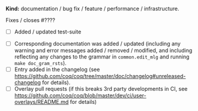 <!-- Thank you for your contribution.
     Make sure you read the contributing guide and fill this template. -->


<!-- Keep what applies -->
**Kind:** documentation / bug fix / feature / performance / infrastructure.


<!-- If this is a bug fix, make sure the bug was reported beforehand. -->
Fixes / closes #????


<!-- If there is a user-visible change in coqc/coqtop/coqchk/coq_makefile behavior and testing is not prohibitively expensive: -->
<!-- (Otherwise, remove this line.) -->
- [ ] Added / updated test-suite
<!-- If this is a feature pull request / breaks compatibility: -->
<!-- (Otherwise, remove these lines.) -->
- [ ] Corresponding documentation was added / updated (including any warning and error messages added / removed / modified, and including reflecting any changes to the grammar in `common.edit_mlg` and running `make doc_gram_rsts`).
- [ ] Entry added in the changelog (see https://github.com/coq/coq/tree/master/doc/changelog#unreleased-changelog for details).
- [ ] Overlay pull requests (if this breaks 3rd party developments in CI, see
https://github.com/coq/coq/blob/master/dev/ci/user-overlays/README.md for details)
